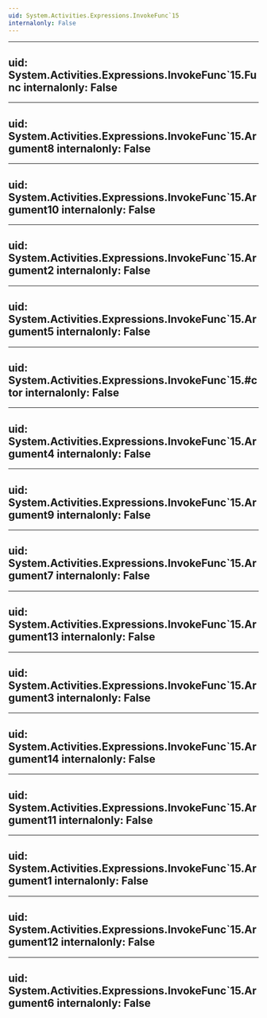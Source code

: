 ```yaml
---
uid: System.Activities.Expressions.InvokeFunc`15
internalonly: False
---
```


---
uid: System.Activities.Expressions.InvokeFunc`15.Func
internalonly: False
---

---
uid: System.Activities.Expressions.InvokeFunc`15.Argument8
internalonly: False
---

---
uid: System.Activities.Expressions.InvokeFunc`15.Argument10
internalonly: False
---

---
uid: System.Activities.Expressions.InvokeFunc`15.Argument2
internalonly: False
---

---
uid: System.Activities.Expressions.InvokeFunc`15.Argument5
internalonly: False
---

---
uid: System.Activities.Expressions.InvokeFunc`15.#ctor
internalonly: False
---

---
uid: System.Activities.Expressions.InvokeFunc`15.Argument4
internalonly: False
---

---
uid: System.Activities.Expressions.InvokeFunc`15.Argument9
internalonly: False
---

---
uid: System.Activities.Expressions.InvokeFunc`15.Argument7
internalonly: False
---

---
uid: System.Activities.Expressions.InvokeFunc`15.Argument13
internalonly: False
---

---
uid: System.Activities.Expressions.InvokeFunc`15.Argument3
internalonly: False
---

---
uid: System.Activities.Expressions.InvokeFunc`15.Argument14
internalonly: False
---

---
uid: System.Activities.Expressions.InvokeFunc`15.Argument11
internalonly: False
---

---
uid: System.Activities.Expressions.InvokeFunc`15.Argument1
internalonly: False
---

---
uid: System.Activities.Expressions.InvokeFunc`15.Argument12
internalonly: False
---

---
uid: System.Activities.Expressions.InvokeFunc`15.Argument6
internalonly: False
---
